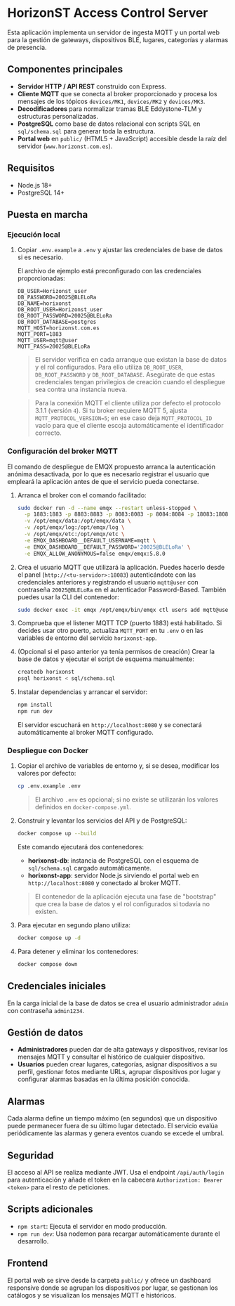 # HorizonST Access Control Server

Esta aplicación implementa un servidor de ingesta MQTT y un portal web para la gestión de gateways, dispositivos BLE, lugares, categorías y alarmas de presencia.

## Componentes principales

- **Servidor HTTP / API REST** construido con Express.
- **Cliente MQTT** que se conecta al broker proporcionado y procesa los mensajes de los tópicos `devices/MK1`, `devices/MK2` y `devices/MK3`.
- **Decodificadores** para normalizar tramas BLE Eddystone-TLM y estructuras personalizadas.
- **PostgreSQL** como base de datos relacional con scripts SQL en `sql/schema.sql` para generar toda la estructura.
- **Portal web** en `public/` (HTML5 + JavaScript) accesible desde la raíz del servidor (`www.horizonst.com.es`).

## Requisitos

- Node.js 18+
- PostgreSQL 14+

## Puesta en marcha

### Ejecución local

1. Copiar `.env.example` a `.env` y ajustar las credenciales de base de datos si es necesario.

   El archivo de ejemplo está preconfigurado con las credenciales proporcionadas:

   ```env
   DB_USER=Horizonst_user
   DB_PASSWORD=20025@BLELoRa
   DB_NAME=horixonst
   DB_ROOT_USER=Horizonst_user
   DB_ROOT_PASSWORD=20025@BLELoRa
   DB_ROOT_DATABASE=postgres
   MQTT_HOST=horizonst.com.es
   MQTT_PORT=1883
   MQTT_USER=mqtt@user
   MQTT_PASS=20025@BLELoRa
   ```

   > El servidor verifica en cada arranque que existan la base de datos y el rol configurados. Para ello utiliza `DB_ROOT_USER`, `DB_ROOT_PASSWORD` y `DB_ROOT_DATABASE`. Asegúrate de que estas credenciales tengan privilegios de creación cuando el despliegue sea contra una instancia nueva.

   > Para la conexión MQTT el cliente utiliza por defecto el protocolo 3.1.1 (versión `4`). Si tu broker requiere MQTT 5, ajusta `MQTT_PROTOCOL_VERSION=5`; en ese caso deja `MQTT_PROTOCOL_ID` vacío para que el cliente escoja automáticamente el identificador correcto.

### Configuración del broker MQTT

El comando de despliegue de EMQX propuesto arranca la autenticación anónima desactivada, por lo que es necesario registrar el usuario que empleará la aplicación antes de que el servicio pueda conectarse.

1. Arranca el broker con el comando facilitado:

   ```bash
   sudo docker run -d --name emqx --restart unless-stopped \
     -p 1883:1883 -p 8883:8883 -p 8083:8083 -p 8084:8084 -p 18083:18083 \
     -v /opt/emqx/data:/opt/emqx/data \
     -v /opt/emqx/log:/opt/emqx/log \
     -v /opt/emqx/etc:/opt/emqx/etc \
     -e EMQX_DASHBOARD__DEFAULT_USERNAME=mqtt \
     -e EMQX_DASHBOARD__DEFAULT_PASSWORD='20025@BLELoRa' \
     -e EMQX_ALLOW_ANONYMOUS=false emqx/emqx:5.8.0
   ```

2. Crea el usuario MQTT que utilizará la aplicación. Puedes hacerlo desde el panel (`http://<tu-servidor>:18083`) autenticándote con las credenciales anteriores y registrando el usuario `mqtt@user` con contraseña `20025@BLELoRa` en el autenticador Password-Based. También puedes usar la CLI del contenedor:

   ```bash
   sudo docker exec -it emqx /opt/emqx/bin/emqx ctl users add mqtt@user 20025@BLELoRa
   ```

3. Comprueba que el listener MQTT TCP (puerto 1883) está habilitado. Si decides usar otro puerto, actualiza `MQTT_PORT` en tu `.env` o en las variables de entorno del servicio `horixonst-app`.

2. (Opcional si el paso anterior ya tenía permisos de creación) Crear la base de datos y ejecutar el script de esquema manualmente:

   ```bash
   createdb horixonst
   psql horixonst < sql/schema.sql
   ```

3. Instalar dependencias y arrancar el servidor:

   ```bash
   npm install
   npm run dev
   ```

   El servidor escuchará en `http://localhost:8080` y se conectará automáticamente al broker MQTT configurado.

### Despliegue con Docker

1. Copiar el archivo de variables de entorno y, si se desea, modificar los valores por defecto:

   ```bash
   cp .env.example .env
   ```

   > El archivo `.env` es opcional; si no existe se utilizarán los valores definidos en `docker-compose.yml`.

2. Construir y levantar los servicios del API y de PostgreSQL:

   ```bash
   docker compose up --build
   ```

   Este comando ejecutará dos contenedores:

   - **horixonst-db**: instancia de PostgreSQL con el esquema de `sql/schema.sql` cargado automáticamente.
   - **horixonst-app**: servidor Node.js sirviendo el portal web en `http://localhost:8080` y conectado al broker MQTT.

   > El contenedor de la aplicación ejecuta una fase de "bootstrap" que crea la base de datos y el rol configurados si todavía no existen.

3. Para ejecutar en segundo plano utiliza:

   ```bash
   docker compose up -d
   ```

4. Para detener y eliminar los contenedores:

   ```bash
   docker compose down
   ```

## Credenciales iniciales

En la carga inicial de la base de datos se crea el usuario administrador `admin` con contraseña `admin1234`.

## Gestión de datos

- **Administradores** pueden dar de alta gateways y dispositivos, revisar los mensajes MQTT y consultar el histórico de cualquier dispositivo.
- **Usuarios** pueden crear lugares, categorías, asignar dispositivos a su perfil, gestionar fotos mediante URLs, agrupar dispositivos por lugar y configurar alarmas basadas en la última posición conocida.

## Alarmas

Cada alarma define un tiempo máximo (en segundos) que un dispositivo puede permanecer fuera de su último lugar detectado. El servicio evalúa periódicamente las alarmas y genera eventos cuando se excede el umbral.

## Seguridad

El acceso al API se realiza mediante JWT. Usa el endpoint `/api/auth/login` para autenticación y añade el token en la cabecera `Authorization: Bearer <token>` para el resto de peticiones.

## Scripts adicionales

- `npm start`: Ejecuta el servidor en modo producción.
- `npm run dev`: Usa nodemon para recargar automáticamente durante el desarrollo.

## Frontend

El portal web se sirve desde la carpeta `public/` y ofrece un dashboard responsive donde se agrupan los dispositivos por lugar, se gestionan los catálogos y se visualizan los mensajes MQTT e históricos.
